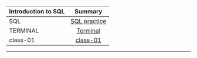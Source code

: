 | Introduction to SQL       | Summary 
| :---        |    :----:
|SQL | [SQL practice](./sql.md) 
|TERMINAL     | [Terminal](./terminal.md)
|class-01     | [class-01](./class-01.md)



---



